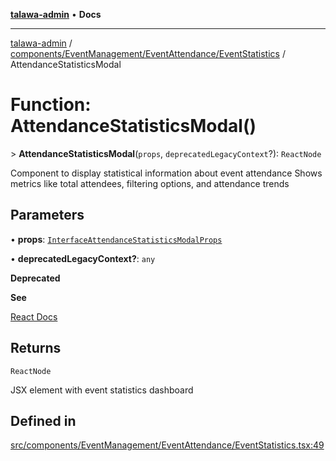 [**talawa-admin**](../../../../../README.md) • **Docs**

***

[talawa-admin](../../../../../modules.md) / [components/EventManagement/EventAttendance/EventStatistics](../README.md) / AttendanceStatisticsModal

# Function: AttendanceStatisticsModal()

\> **AttendanceStatisticsModal**(`props`, `deprecatedLegacyContext`?): `ReactNode`

Component to display statistical information about event attendance
Shows metrics like total attendees, filtering options, and attendance trends

## Parameters

• **props**: [`InterfaceAttendanceStatisticsModalProps`](../../InterfaceEvents/interfaces/InterfaceAttendanceStatisticsModalProps.md)

• **deprecatedLegacyContext?**: `any`

**Deprecated**

**See**

[React Docs](https://legacy.reactjs.org/docs/legacy-context.html#referencing-context-in-lifecycle-methods)

## Returns

`ReactNode`

JSX element with event statistics dashboard

## Defined in

[src/components/EventManagement/EventAttendance/EventStatistics.tsx:49](https://github.com/PalisadoesFoundation/talawa-admin/blob/4bef0939e3fab4672bfd3599312195b8557e01a3/src/components/EventManagement/EventAttendance/EventStatistics.tsx#L49)
